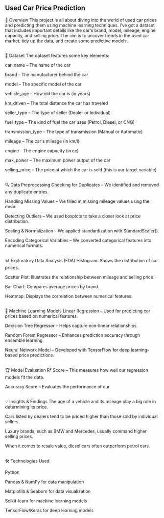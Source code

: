 <h2>Used Car Price Prediction</h2>
📌 Overview This project is all about diving into the world of used car prices and predicting them using machine learning techniques. I’ve got a dataset that includes important details like the car's brand, model, mileage, engine capacity, and selling price. The aim is to uncover trends in the used car market, tidy up the data, and create some predictive models.

<br>📂 Dataset The dataset features some key elements:

car_name – The name of the car

brand – The manufacturer behind the car

model – The specific model of the car

vehicle_age – How old the car is (in years)

km_driven – The total distance the car has traveled

seller_type – The type of seller (Dealer or Individual)

fuel_type – The kind of fuel the car uses (Petrol, Diesel, or CNG)

transmission_type – The type of transmission (Manual or Automatic)

mileage – The car's mileage (in km/l)

engine – The engine capacity (in cc)

max_power – The maximum power output of the car

selling_price – The price at which the car is sold (this is our target variable)


<br>🔍 Data Preprocessing Checking for Duplicates – We identified and removed any duplicate entries.

Handling Missing Values – We filled in missing mileage values using the mean.

Detecting Outliers – We used boxplots to take a closer look at price distribution.

Scaling & Normalization – We applied standardization with StandardScaler().

Encoding Categorical Variables – We converted categorical features into numerical formats.


<br>📊 Exploratory Data Analysis (EDA) Histogram: Shows the distribution of car prices.

Scatter Plot: Illustrates the relationship between mileage and selling price.

Bar Chart: Compares average prices by brand.

Heatmap: Displays the correlation between numerical features.


<br>🤖 Machine Learning Models Linear Regression – Used for predicting car prices based on numerical features.

Decision Tree Regressor – Helps capture non-linear relationships.

Random Forest Regressor – Enhances prediction accuracy through ensemble learning.

Neural Network Model – Developed with TensorFlow for deep learning-based price predictions.


<br>🏆 Model Evaluation R² Score – This measures how well our regression models fit the data.

Accuracy Score – Evaluates the performance of our


<br>💡 Insights & Findings
The age of a vehicle and its mileage play a big role in determining its price.

Cars listed by dealers tend to be priced higher than those sold by individual sellers.

Luxury brands, such as BMW and Mercedes, usually command higher selling prices.

When it comes to resale value, diesel cars often outperform petrol cars.


<br>🛠️ Technologies Used

Python

Pandas & NumPy for data manipulation

Matplotlib & Seaborn for data visualization

Scikit-learn for machine learning models

TensorFlow/Keras for deep learning models


 
